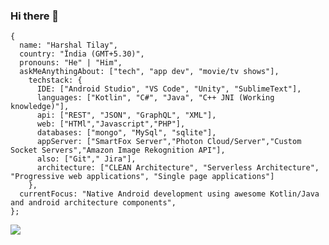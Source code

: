 ### Hi there 👋

    {
      name: "Harshal Tilay",
      country: "Ïndia (GMT+5.30)",
      pronouns: "He" | "Him",
      askMeAnythingAbout: ["tech", "app dev", "movie/tv shows"],
        techstack: {
          IDE: ["Android Studio", "VS Code", "Unity", "SublimeText"],
          languages: ["Kotlin", "C#", "Java", "C++ JNI (Working knowledge)"],        
          api: ["REST", "JSON", "GraphQL", "XML"],        
          web: ["HTMl","Javascript","PHP"],
          databases: ["mongo", "MySql", "sqlite"],        
          appServer: ["SmartFox Server","Photon Cloud/Server","Custom Socket Servers","Amazon Image Rekognition API"],
          also: ["Git"," Jira"],
          architecture: ["CLEAN Architecture", "Serverless Architecture", "Progressive web applications", "Single page applications"]
        },    
      currentFocus: "Native Android development using awesome Kotlin/Java and android architecture components",
    };

![](https://komarev.com/ghpvc/?username=harshaltilay&color=orange)



<!--
**harshaltilay/harshaltilay** is a ✨ _special_ ✨ repository because its `README.md` (this file) appears on your GitHub profile.

Here are some ideas to get you started:

- 🔭 I’m currently working on ...
- 🌱 I’m currently learning ...
- 👯 I’m looking to collaborate on ...
- 🤔 I’m looking for help with ...
- 💬 Ask me about ...
- 📫 How to reach me: ...
- 😄 Pronouns: ...
- ⚡ Fun fact: ...
-->
